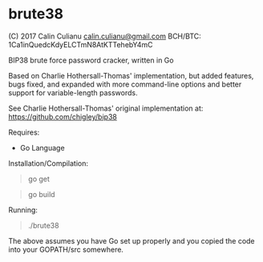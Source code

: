 brute38
=======

(C) 2017 Calin Culianu <calin.culianu@gmail.com> BCH/BTC: 1Ca1inQuedcKdyELCTmN8AtKTTehebY4mC

BIP38 brute force password cracker, written in Go

Based on Charlie Hothersall-Thomas' implementation, but added features, bugs fixed, 
and expanded with more command-line options and better support for variable-length passwords. 

See Charlie Hothersall-Thomas' original implementation at: https://github.com/chigley/bip38

Requires:

- Go Language 

Installation/Compilation:

> go get

> go build

Running:

> ./brute38

The above assumes you have Go set up properly and you copied the code into your GOPATH/src somewhere.
